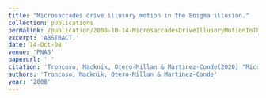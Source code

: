```yaml
---
title: "Microsaccades drive illusory motion in the Enigma illusion."
collection: publications
permalink: /publication/2008-10-14-MicrosaccadesDriveIllusoryMotionInTheEnigmaIllusion_
excerpt: 'ABSTRACT.'
date: 14-Oct-08
venue: 'PNAS'
paperurl: ' '
citation: 'Troncoso, Macknik, Otero-Millan & Martinez-Conde(2020) "Microsaccades drive illusory motion in the Enigma illusion." Proc Natl Acad Sci U S A. 2008 Oct 14;105(41):16033-8. '
authors: 'Troncoso, Macknik, Otero-Millan & Martinez-Conde'
year: '2008'
---
```



